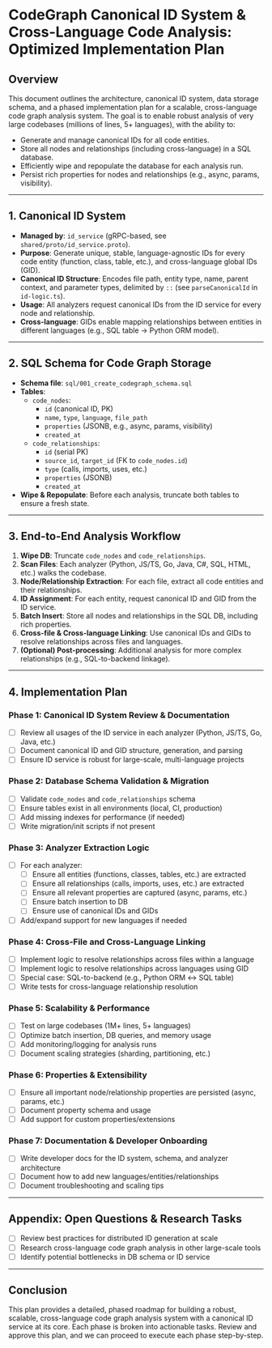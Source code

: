 # CodeGraph Canonical ID System & Cross-Language Code Analysis: Optimized Implementation Plan

## Overview
This document outlines the architecture, canonical ID system, data storage schema, and a phased implementation plan for a scalable, cross-language code graph analysis system. The goal is to enable robust analysis of very large codebases (millions of lines, 5+ languages), with the ability to:
- Generate and manage canonical IDs for all code entities.
- Store all nodes and relationships (including cross-language) in a SQL database.
- Efficiently wipe and repopulate the database for each analysis run.
- Persist rich properties for nodes and relationships (e.g., async, params, visibility).

---

## 1. Canonical ID System
- **Managed by**: `id_service` (gRPC-based, see `shared/proto/id_service.proto`).
- **Purpose**: Generate unique, stable, language-agnostic IDs for every code entity (function, class, table, etc.), and cross-language global IDs (GID).
- **Canonical ID Structure**: Encodes file path, entity type, name, parent context, and parameter types, delimited by `::` (see `parseCanonicalId` in `id-logic.ts`).
- **Usage**: All analyzers request canonical IDs from the ID service for every node and relationship.
- **Cross-language**: GIDs enable mapping relationships between entities in different languages (e.g., SQL table → Python ORM model).

---

## 2. SQL Schema for Code Graph Storage
- **Schema file**: `sql/001_create_codegraph_schema.sql`
- **Tables**:
  - `code_nodes`:
    - `id` (canonical ID, PK)
    - `name`, `type`, `language`, `file_path`
    - `properties` (JSONB, e.g., async, params, visibility)
    - `created_at`
  - `code_relationships`:
    - `id` (serial PK)
    - `source_id`, `target_id` (FK to `code_nodes.id`)
    - `type` (calls, imports, uses, etc.)
    - `properties` (JSONB)
    - `created_at`
- **Wipe & Repopulate**: Before each analysis, truncate both tables to ensure a fresh state.

---

## 3. End-to-End Analysis Workflow
1. **Wipe DB**: Truncate `code_nodes` and `code_relationships`.
2. **Scan Files**: Each analyzer (Python, JS/TS, Go, Java, C#, SQL, HTML, etc.) walks the codebase.
3. **Node/Relationship Extraction**: For each file, extract all code entities and their relationships.
4. **ID Assignment**: For each entity, request canonical ID and GID from the ID service.
5. **Batch Insert**: Store all nodes and relationships in the SQL DB, including rich properties.
6. **Cross-file & Cross-language Linking**: Use canonical IDs and GIDs to resolve relationships across files and languages.
7. **(Optional) Post-processing**: Additional analysis for more complex relationships (e.g., SQL-to-backend linkage).

---

## 4. Implementation Plan

### **Phase 1: Canonical ID System Review & Documentation**
- [ ] Review all usages of the ID service in each analyzer (Python, JS/TS, Go, Java, etc.)
- [ ] Document canonical ID and GID structure, generation, and parsing
- [ ] Ensure ID service is robust for large-scale, multi-language projects

### **Phase 2: Database Schema Validation & Migration**
- [ ] Validate `code_nodes` and `code_relationships` schema
- [ ] Ensure tables exist in all environments (local, CI, production)
- [ ] Add missing indexes for performance (if needed)
- [ ] Write migration/init scripts if not present

### **Phase 3: Analyzer Extraction Logic**
- [ ] For each analyzer:
    - [ ] Ensure all entities (functions, classes, tables, etc.) are extracted
    - [ ] Ensure all relationships (calls, imports, uses, etc.) are extracted
    - [ ] Ensure all relevant properties are captured (async, params, etc.)
    - [ ] Ensure batch insertion to DB
    - [ ] Ensure use of canonical IDs and GIDs
- [ ] Add/expand support for new languages if needed

### **Phase 4: Cross-File and Cross-Language Linking**
- [ ] Implement logic to resolve relationships across files within a language
- [ ] Implement logic to resolve relationships across languages using GID
- [ ] Special case: SQL-to-backend (e.g., Python ORM ↔ SQL table)
- [ ] Write tests for cross-language relationship resolution

### **Phase 5: Scalability & Performance**
- [ ] Test on large codebases (1M+ lines, 5+ languages)
- [ ] Optimize batch insertion, DB queries, and memory usage
- [ ] Add monitoring/logging for analysis runs
- [ ] Document scaling strategies (sharding, partitioning, etc.)

### **Phase 6: Properties & Extensibility**
- [ ] Ensure all important node/relationship properties are persisted (async, params, etc.)
- [ ] Document property schema and usage
- [ ] Add support for custom properties/extensions

### **Phase 7: Documentation & Developer Onboarding**
- [ ] Write developer docs for the ID system, schema, and analyzer architecture
- [ ] Document how to add new languages/entities/relationships
- [ ] Document troubleshooting and scaling tips

---

## Appendix: Open Questions & Research Tasks
- [ ] Review best practices for distributed ID generation at scale
- [ ] Research cross-language code graph analysis in other large-scale tools
- [ ] Identify potential bottlenecks in DB schema or ID service

---

## Conclusion
This plan provides a detailed, phased roadmap for building a robust, scalable, cross-language code graph analysis system with a canonical ID service at its core. Each phase is broken into actionable tasks. Review and approve this plan, and we can proceed to execute each phase step-by-step.

